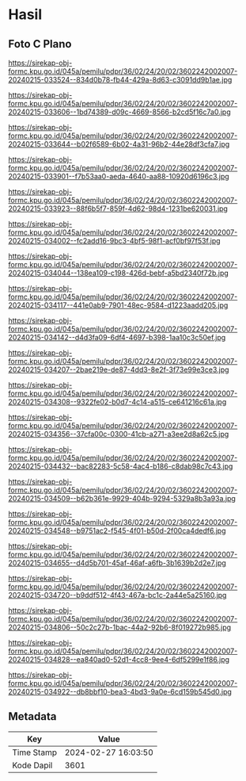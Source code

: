 # Hasil

## Foto C Plano

https://sirekap-obj-formc.kpu.go.id/045a/pemilu/pdpr/36/02/24/20/02/3602242002007-20240215-033524--834d0b78-fb44-429a-8d63-c3091dd9b1ae.jpg

https://sirekap-obj-formc.kpu.go.id/045a/pemilu/pdpr/36/02/24/20/02/3602242002007-20240215-033606--1bd74389-d09c-4669-8566-b2cd5f16c7a0.jpg

https://sirekap-obj-formc.kpu.go.id/045a/pemilu/pdpr/36/02/24/20/02/3602242002007-20240215-033644--b02f6589-6b02-4a31-96b2-44e28df3cfa7.jpg

https://sirekap-obj-formc.kpu.go.id/045a/pemilu/pdpr/36/02/24/20/02/3602242002007-20240215-033901--f7b53aa0-aeda-4640-aa88-10920d6196c3.jpg

https://sirekap-obj-formc.kpu.go.id/045a/pemilu/pdpr/36/02/24/20/02/3602242002007-20240215-033923--88f6b5f7-859f-4d62-98d4-1231be620031.jpg

https://sirekap-obj-formc.kpu.go.id/045a/pemilu/pdpr/36/02/24/20/02/3602242002007-20240215-034002--fc2add16-9bc3-4bf5-98f1-acf0bf97f53f.jpg

https://sirekap-obj-formc.kpu.go.id/045a/pemilu/pdpr/36/02/24/20/02/3602242002007-20240215-034044--138ea109-c198-426d-bebf-a5bd2340f72b.jpg

https://sirekap-obj-formc.kpu.go.id/045a/pemilu/pdpr/36/02/24/20/02/3602242002007-20240215-034117--441e0ab9-7901-48ec-9584-d1223aadd205.jpg

https://sirekap-obj-formc.kpu.go.id/045a/pemilu/pdpr/36/02/24/20/02/3602242002007-20240215-034142--d4d3fa09-6df4-4697-b398-1aa10c3c50ef.jpg

https://sirekap-obj-formc.kpu.go.id/045a/pemilu/pdpr/36/02/24/20/02/3602242002007-20240215-034207--2bae219e-de87-4dd3-8e2f-3f73e99e3ce3.jpg

https://sirekap-obj-formc.kpu.go.id/045a/pemilu/pdpr/36/02/24/20/02/3602242002007-20240215-034308--9322fe02-b0d7-4c14-a515-ce641216c61a.jpg

https://sirekap-obj-formc.kpu.go.id/045a/pemilu/pdpr/36/02/24/20/02/3602242002007-20240215-034356--37cfa00c-0300-41cb-a271-a3ee2d8a62c5.jpg

https://sirekap-obj-formc.kpu.go.id/045a/pemilu/pdpr/36/02/24/20/02/3602242002007-20240215-034432--bac82283-5c58-4ac4-b186-c8dab98c7c43.jpg

https://sirekap-obj-formc.kpu.go.id/045a/pemilu/pdpr/36/02/24/20/02/3602242002007-20240215-034509--b62b361e-9929-404b-9294-5329a8b3a93a.jpg

https://sirekap-obj-formc.kpu.go.id/045a/pemilu/pdpr/36/02/24/20/02/3602242002007-20240215-034548--b9751ac2-f545-4f01-b50d-2f00ca4dedf6.jpg

https://sirekap-obj-formc.kpu.go.id/045a/pemilu/pdpr/36/02/24/20/02/3602242002007-20240215-034655--d4d5b701-45af-46af-a6fb-3b1639b2d2e7.jpg

https://sirekap-obj-formc.kpu.go.id/045a/pemilu/pdpr/36/02/24/20/02/3602242002007-20240215-034720--b9ddf512-4f43-467a-bc1c-2a44e5a25160.jpg

https://sirekap-obj-formc.kpu.go.id/045a/pemilu/pdpr/36/02/24/20/02/3602242002007-20240215-034806--50c2c27b-1bac-44a2-92b6-8f019272b985.jpg

https://sirekap-obj-formc.kpu.go.id/045a/pemilu/pdpr/36/02/24/20/02/3602242002007-20240215-034828--ea840ad0-52d1-4cc8-9ee4-6df5299e1f86.jpg

https://sirekap-obj-formc.kpu.go.id/045a/pemilu/pdpr/36/02/24/20/02/3602242002007-20240215-034922--db8bbf10-bea3-4bd3-9a0e-6cd159b545d0.jpg


## Metadata

| Key        | Value               |
| ---------- | ------------------- |
| Time Stamp | 2024-02-27 16:03:50 |
| Kode Dapil | 3601                |



